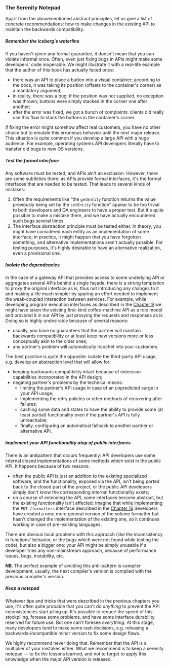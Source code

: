 ### The Serenity Notepad

Apart from the abovementioned abstract principles, let us give a list of concrete recommendations: how to make changes in the existing API to maintain the backwards compatibility.

##### Remember the iceberg's waterline

If you haven't given any formal guarantee, it doesn't mean that you can violate informal once. Often, even just fixing bugs in APIs might make some developers' code inoperable. We might illustrate it with a real-life example that the author of this book has actually faced once:
  * there was an API to place a button into a visual container; according to the docs, it was taking its position (offsets to the container's corner) as a mandatory argument;
  * in reality, there was a bug: if the position was not supplied, no exception was thrown; buttons were simply stacked in the corner one after another;
  * after the error was fixed, we got a bunch of complaints: clients did really use this flaw to stack the buttons in the container's corner.

If fixing the error might somehow affect real customers, you have no other choice but to emulate this erroneous behavior until the next major release. This situation is quite common if you develop a large API with a huge audience. For example, operating systems API developers literally have to transfer old bugs to new OS versions.

##### Test the formal interface

Any software must be tested, and APIs ain't an exclusion. However, there are some subtleties there: as APIs provide formal interfaces, it's the formal interfaces that are needed to be tested. That leads to several kinds of mistakes:

  1. Often the requirements like “the `getEntity` function returns the value previously being set by the `setEntity` function” appear to be too trivial to both developers and QA engineers to have a proper test. But it's quite possible to make a mistake there, and we have actually encountered such bugs several times.
  2. The interface abstraction principle must be tested either. In theory, you might have considered each entity as an implementation of some interface; in practice, it might happen that you have forgotten something, and alternative implementations aren't actually possible. For testing purposes, it's highly desirable to have an alternative realization, even a provisional one.

##### Isolate the dependencies

In the case of a gateway API that provides access to some underlying API or aggregates several APIs behind a single façade, there is a strong temptation to proxy the original interface as is, thus not introducing any changes to it and making a life much simpler by sparing an effort needed to implement the weak-coupled interaction between services. For example, while developing program execution interfaces as described in the [Chapter 9](#chapter-9) we might have taken the existing first-kind coffee-machine API as a role model and provided it in our API by just proxying the requests and responses as is. Doing so is highly undesirable because of several reasons:
  * usually, you have no guarantees that the partner will maintain backwards compatibility or at least keep new versions more or less conceptually akin to the older ones;
  * any partner's problem will automatically ricochet into your customers.

The best practice is quite the opposite: isolate the third-party API usage, e.g. develop an abstraction level that will allow for:
  * keeping backwards compatibility intact because of extension capabilities incorporated in the API design;
  * negating partner's problems by the technical means:
      * limiting the partner's API usage in case of an unpredicted surge in your API usage;
      * implementing the retry policies or other methods of recovering after failures;
      * caching some data and states to have the ability to provide some (at least partial) functionality even if the partner's API is fully unreachable;
      * finally, configuring an automatical fallback to another partner or alternative API.

##### Implement your API functionality atop of public interfaces

There is an antipattern that occurs frequently: API developers use some internal closed implementations of some methods which exist in the public API. It happens because of two reasons:
  * often the public API is just an addition to the existing specialized software, and the functionality, exposed via the API, isn't being ported back to the closed part of the project, or the public API developers simply don't know the corresponding internal functionality exists;
  * on a course of extending the API, some interfaces become abstract, but the existing functionality isn't affected; imagine that while implementing the `PUT /formatters` interface described in the [Chapter 16](#chapter-16) developers have created a new, more general version of the volume formatter but hasn't changed the implementation of the existing one, so it continues working in case of pre-existing languages.

There are obvious local problems with this approach (like the inconsistency in functions' behavior, or the bugs which were not found while testing the code), but also a bigger one: your API might be simply unusable if a developer tries any non-mainstream approach, because of performance issues, bugs, instability, etc.

**NB**. The perfect example of avoiding this anti-pattern is compiler development; usually, the next compiler's version is compiled with the previous compiler's version.

##### Keep a notepad

Whatever tips and tricks that were described in the previous chapters you use, it's often quite probable that you can't do *anything* to prevent the API inconsistencies start piling up. It's possible to reduce the speed of this stockpiling, foresee some problems, and have some interface durability reserved for future use. But one can't foresee *everything*. At this stage, many developers tend to make some rash decisions, e.g. releasing a backwards-incompatible minor version to fix some design flaws.

We highly recommend never doing that. Remember that the API is a multiplier of your mistakes either. What we recommend is to keep a serenity notepad — to fix the lessons learned, and not to forget to apply this knowledge when the major API version is released.

